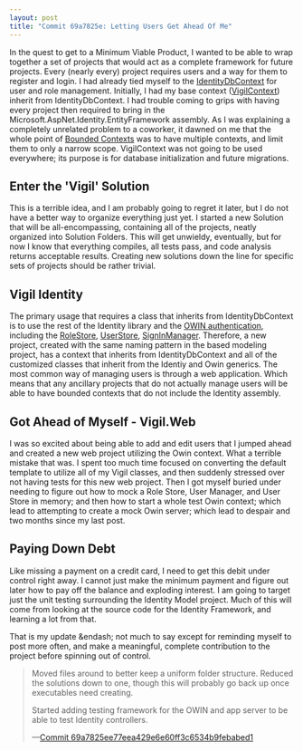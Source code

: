 ```yaml
---
layout: post
title: "Commit 69a7825e: Letting Users Get Ahead Of Me"
---
```


In the quest to get to a Minimum Viable Product, I wanted to be able to wrap together a set of projects that would act as a
complete framework for future projects. Every (nearly every) project requires users and a way for them to register and login.
I had already tied myself to the [IdentityDbContext](https://msdn.microsoft.com/en-us/library/dn613255(v=vs.108).aspx) for user and role management.
Initially, I had my base context ([VigilContext](https://github.com/drovani/Vigil/blob/master/Vigil.Data/Vigil.Data.Modeling/VigilContext.cs))
inherit from IdentityDbContext. I had trouble coming to grips with having every project then required to bring in the
Microsoft.AspNet.Identity.EntityFramework assembly. As I was explaining a completely unrelated problem to a coworker, it dawned on me that the whole point of [Bounded Contexts](https://msdn.microsoft.com/en-us/magazine/jj883952.aspx) was to have multiple contexts, and limit them to only a narrow scope. VigilContext was not going to be used everywhere; its purpose is for database initialization and future migrations.

## Enter the 'Vigil' Solution

This is a terrible idea, and I am probably going to regret it later, but I do not have a better way to organize everything just yet. I started a new Solution that will be all-encompassing, containing all of the projects, neatly organized into Solution Folders. This will get unwieldy, eventually, but for now I know that everything compiles, all tests pass, and code analysis returns acceptable results. Creating new solutions down the line for specific sets of projects should be rather trivial.

## Vigil Identity

The primary usage that requires a class that inherits from IdentityDbContext is to use the rest of the Identity library and the
[OWIN authentication](http://coding.abel.nu/2014/05/whats-this-owin-stuff-about/), including the [RoleStore](https://msdn.microsoft.com/en-us/library/dn613257(v=vs.108).aspx),
[UserStore](https://msdn.microsoft.com/en-US/library/dn613259(v=vs.108).aspx), [SignInManager](https://msdn.microsoft.com/en-us/library/dn896559(v=vs.108).aspx).
Therefore, a new project, created with the same naming pattern in the based modeling project, has a context that inherits from IdentityDbContext
and all of the customized classes that inherit from the Identiy and Owin generics. The most common way of managing users is through a web
application. Which means that any ancillary projects that do not actually manage users will be able to have bounded contexts that do not include
the Identity assembly.

## Got Ahead of Myself - Vigil.Web

I was so excited about being able to add and edit users that I jumped ahead and created a new web project utilizing the Owin context. What a terrible mistake that was. I spent too much time focused on converting the default template to utilize all of my Vigil classes, and then suddenly stressed over not having tests for this new web project. Then I got myself buried under needing to figure out how to mock a Role Store, User Manager, and User Store in memory; and then how to start a whole test Owin context; which lead to attempting to create a mock Owin server; which lead to despair and two months since my last post.

## Paying Down Debt

Like missing a payment on a credit card, I need to get this debit under control right away. I cannot just make the minimum payment and figure out later how to pay off the balance and exploding interest. I am going to target just the unit testing surrounding the Identity Model project. Much of this will come from looking at the source code for the Identity Framework, and learning a lot from that.

That is my update &endash; not much to say except for reminding myself to post more often, and make a meaningful, complete contribution to the project before spinning out of control.

> Moved files around to better keep a uniform folder structure. Reduced the solutions down to one, though this will probably go back up once executables need creating.
>  
> Started adding testing framework for the OWIN and app server to be able to test Identity controllers.
>  
> &mdash;[Commit 69a7825ee77eea429e6e60ff3c6534b9febabed1](https://github.com/drovani/Vigil/commit/69a7825ee77eea429e6e60ff3c6534b9febabed1)

